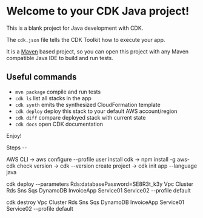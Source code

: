 # Welcome to your CDK Java project!

This is a blank project for Java development with CDK.

The `cdk.json` file tells the CDK Toolkit how to execute your app.

It is a [Maven](https://maven.apache.org/) based project, so you can open this project with any Maven compatible Java IDE to build and run tests.

## Useful commands

-   `mvn package` compile and run tests
-   `cdk ls` list all stacks in the app
-   `cdk synth` emits the synthesized CloudFormation template
-   `cdk deploy` deploy this stack to your default AWS account/region
-   `cdk diff` compare deployed stack with current state
-   `cdk docs` open CDK documentation

Enjoy!

Steps --

AWS CLI -> aws configure --profile user
install cdk -> npm install -g aws-cdk
check version -> cdk --version
create project -> cdk init app --language java

cdk deploy --parameters Rds:databasePassword=SE8R3t_k3y Vpc Cluster Rds Sns Sqs DynamoDB InvoiceApp Service01 Service02 --profile default

cdk destroy Vpc Cluster Rds Sns Sqs DynamoDB InvoiceApp Service01 Service02 --profile default
